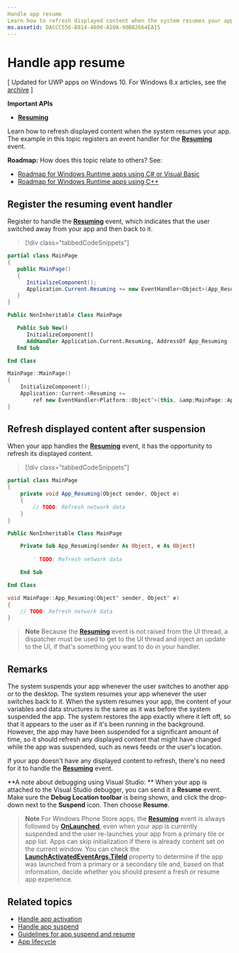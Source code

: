 ```yaml
---
Handle app resume
Learn how to refresh displayed content when the system resumes your app.
ms.assetid: DACCC556-B814-4600-A10A-90B82664EA15
---
```


# Handle app resume


\[ Updated for UWP apps on Windows 10. For Windows 8.x articles, see the [archive](http://go.microsoft.com/fwlink/p/?linkid=619132) \]


**Important APIs**

-   [**Resuming**](https://msdn.microsoft.com/library/windows/apps/br242339)

Learn how to refresh displayed content when the system resumes your app. The example in this topic registers an event handler for the [**Resuming**](https://msdn.microsoft.com/library/windows/apps/br242339) event.

**Roadmap:** How does this topic relate to others? See:

-   [Roadmap for Windows Runtime apps using C\# or Visual Basic](https://msdn.microsoft.com/library/windows/apps/br229583)
-   [Roadmap for Windows Runtime apps using C++](https://msdn.microsoft.com/library/windows/apps/hh700360)

## Register the resuming event handler

Register to handle the [**Resuming**](https://msdn.microsoft.com/library/windows/apps/br242339) event, which indicates that the user switched away from your app and then back to it.

> [!div class="tabbedCodeSnippets"]
```cs
partial class MainPage
{
   public MainPage()
   {
      InitializeComponent();
      Application.Current.Resuming += new EventHandler<Object>(App_Resuming);
   }
}
```
```vb
Public NonInheritable Class MainPage

   Public Sub New()
      InitializeComponent() 
      AddHandler Application.Current.Resuming, AddressOf App_Resuming
   End Sub

End Class
```
```cpp
MainPage::MainPage()
{
    InitializeComponent();
    Application::Current->Resuming += 
        ref new EventHandler<Platform::Object^>(this, &amp;MainPage::App_Resuming);
}
```

## Refresh displayed content after suspension

When your app handles the [**Resuming**](https://msdn.microsoft.com/library/windows/apps/br242339) event, it has the opportunity to refresh its displayed content.

> [!div class="tabbedCodeSnippets"]
```cs
partial class MainPage
{
    private void App_Resuming(Object sender, Object e)
    {
        // TODO: Refresh network data
    }
}
```
```vb
Public NonInheritable Class MainPage

    Private Sub App_Resuming(sender As Object, e As Object)
 
        ' TODO: Refresh network data

    End Sub

End Class
```
```cpp
void MainPage::App_Resuming(Object^ sender, Object^ e)
{
    // TODO: Refresh network data
}
```

> **Note**  Because the [**Resuming**](https://msdn.microsoft.com/library/windows/apps/br242339) event is not raised from the UI thread, a dispatcher must be used to get to the UI thread and inject an update to the UI, if that's something you want to do in your handler.

## Remarks


The system suspends your app whenever the user switches to another app or to the desktop. The system resumes your app whenever the user switches back to it. When the system resumes your app, the content of your variables and data structures is the same as it was before the system suspended the app. The system restores the app exactly where it left off, so that it appears to the user as if it's been running in the background. However, the app may have been suspended for a significant amount of time, so it should refresh any displayed content that might have changed while the app was suspended, such as news feeds or the user's location.

If your app doesn't have any displayed content to refresh, there's no need for it to handle the [**Resuming**](https://msdn.microsoft.com/library/windows/apps/br242339) event.

**A note about debugging using Visual Studio:  ** When your app is attached to the Visual Studio debugger, you can send it a **Resume** event. Make sure the **Debug Location toolbar** is being shown, and click the drop-down next to the **Suspend** icon. Then choose **Resume**.

> **Note**  For Windows Phone Store apps, the [**Resuming**](https://msdn.microsoft.com/library/windows/apps/br242339) event is always followed by [**OnLaunched**](https://msdn.microsoft.com/library/windows/apps/br242335), even when your app is currently suspended and the user re-launches your app from a primary tile or app list. Apps can skip initialization if there is already content set on the current window. You can check the [**LaunchActivatedEventArgs.TileId**](https://msdn.microsoft.com/library/windows/apps/br224736) property to determine if the app was launched from a primary or a secondary tile and, based on that information, decide whether you should present a fresh or resume app experience.

## Related topics

* [Handle app activation](activate-an-app.md)
* [Handle app suspend](suspend-an-app.md)
* [Guidelines for app suspend and resume](https://msdn.microsoft.com/library/windows/apps/hh465088)
* [App lifecycle](app-lifecycle.md)


<!--HONumber=Mar16_HO1-->
